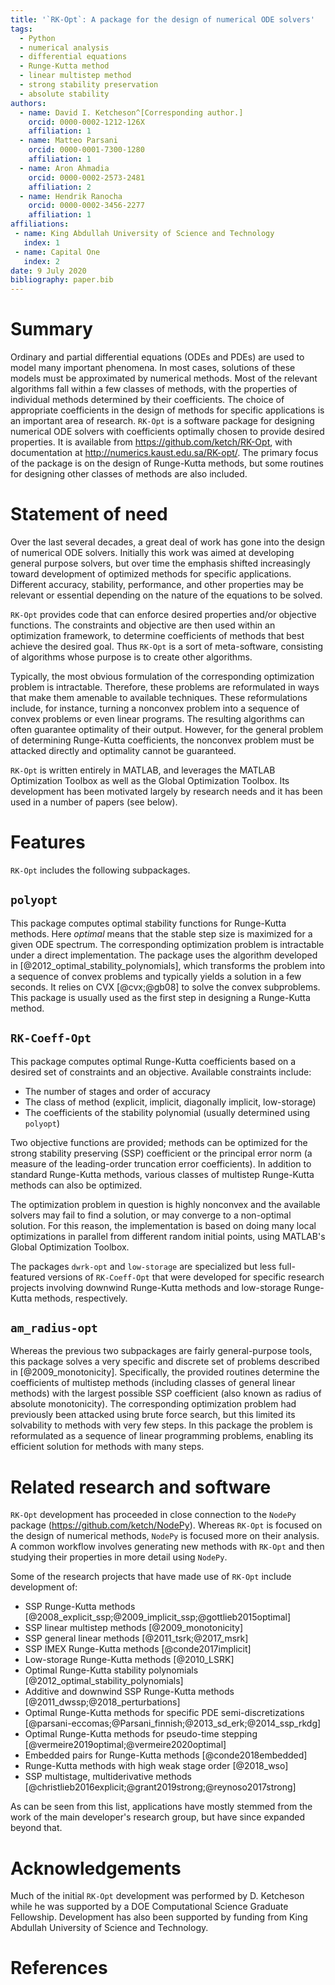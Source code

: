 ```yaml
---
title: '`RK-Opt`: A package for the design of numerical ODE solvers'
tags:
  - Python
  - numerical analysis
  - differential equations
  - Runge-Kutta method
  - linear multistep method
  - strong stability preservation
  - absolute stability
authors:
  - name: David I. Ketcheson^[Corresponding author.]
    orcid: 0000-0002-1212-126X
    affiliation: 1
  - name: Matteo Parsani
    orcid: 0000-0001-7300-1280
    affiliation: 1
  - name: Aron Ahmadia
    orcid: 0000-0002-2573-2481
    affiliation: 2
  - name: Hendrik Ranocha
    orcid: 0000-0002-3456-2277
    affiliation: 1
affiliations:
 - name: King Abdullah University of Science and Technology
   index: 1
 - name: Capital One
   index: 2
date: 9 July 2020
bibliography: paper.bib
---
```


# Summary

Ordinary and partial differential equations (ODEs and PDEs) are used to model
many important phenomena.  In most cases, solutions of these models must be
approximated by numerical methods.  Most of the relevant algorithms fall within
a few classes of methods, with the properties of individual methods determined
by their coefficients.  The choice of appropriate coefficients in the design of
methods for specific applications is an important area of research.
`RK-Opt` is a software package for designing numerical ODE solvers with
coefficients optimally chosen to provide desired properties.
It is available from https://github.com/ketch/RK-Opt, with documentation
at http://numerics.kaust.edu.sa/RK-opt/.
The primary focus of the package is on the design of Runge-Kutta methods, but
some routines for designing other classes of methods are also included.

# Statement of need

Over the last several decades, a great deal of work has gone into the design
of numerical ODE solvers.  Initially this work was aimed at developing general
purpose solvers, but over time the emphasis shifted increasingly toward
development of optimized methods for specific applications.  Different
accuracy, stability, performance, and other properties may be relevant or
essential depending on the nature of the equations to be solved.

`RK-Opt` provides code that can enforce desired properties and/or objective
functions.  The constraints and objective are then used within an optimization
framework, to determine coefficients of methods that best achieve the desired
goal.  Thus `RK-Opt` is a sort of meta-software, consisting of algorithms whose
purpose is to create other algorithms.

Typically, the most obvious formulation of the corresponding
optimization problem is intractable.  Therefore, these problems
are reformulated in ways that make them amenable to available techniques.
These reformulations include, for instance, turning a nonconvex problem into
a sequence of convex problems or even linear programs.  The resulting algorithms
can often guarantee optimality of their output.  However, for the
general problem of determining Runge-Kutta coefficients, the nonconvex problem
must be attacked directly and optimality cannot be guaranteed.

`RK-Opt` is written entirely in MATLAB, and leverages the MATLAB Optimization
Toolbox as well as the Global Optimization Toolbox.
Its development has been motivated largely by research needs and
it has been used in a number of papers (see below).

# Features

`RK-Opt` includes the following subpackages.

## `polyopt`

This package computes optimal stability functions for Runge-Kutta methods.
Here *optimal* means that the stable step size is maximized for a given ODE
spectrum.  The corresponding optimization problem is intractable under a
direct implementation.  The package uses the algorithm developed in
[@2012_optimal_stability_polynomials], which transforms the problem into a
sequence of convex problems and typically yields a solution in a few seconds.
It relies on CVX [@cvx;@gb08] to solve the convex subproblems.
This package is usually used as the first step in designing a
Runge-Kutta method.

## `RK-Coeff-Opt`

This package computes optimal Runge-Kutta coefficients based on a desired
set of constraints and an objective.  Available constraints include:

 - The number of stages and order of accuracy
 - The class of method (explicit, implicit, diagonally implicit, low-storage)
 - The coefficients of the stability polynomial (usually determined using `polyopt`)

Two objective functions are provided; methods can be optimized for the
strong stability preserving (SSP) coefficient or the principal error norm
(a measure of the leading-order truncation error coefficients).
In addition to standard Runge-Kutta methods, various classes of multistep
Runge-Kutta methods can also be optimized.

The optimization problem in question is highly nonconvex and the available
solvers may fail to find a solution, or may converge to a non-optimal solution.
For this reason, the implementation is based on doing many local optimizations
in parallel from different random initial points, using MATLAB's Global
Optimization Toolbox.

The packages `dwrk-opt` and `low-storage` are specialized but less full-featured
versions of `RK-Coeff-Opt` that were developed for specific research projects
involving downwind Runge-Kutta methods and low-storage Runge-Kutta methods, respectively.

## `am_radius-opt`

Whereas the previous two subpackages are fairly general-purpose tools,
this package solves a very specific and discrete set of problems described in
[@2009_monotonicity].  Specifically, the provided routines determine the coefficients of
multistep methods (including classes of general linear methods) with the
largest possible SSP coefficient (also known
as radius of absolute monotonicity).  The corresponding optimization problem
had previously been attacked using brute force search, but this limited
its solvability to methods with very few steps.  In this package the
problem is reformulated as a sequence of linear programming problems,
enabling its efficient solution for methods with many steps.


# Related research and software

`RK-Opt` development has proceeded in close connection to the `NodePy` package (https://github.com/ketch/NodePy).
Whereas `RK-Opt` is focused on the design of numerical methods, `NodePy` is focused
more on their analysis.  A common workflow involves generating new methods with
`RK-Opt` and then studying their properties in more detail using `NodePy`.

Some of the research projects that have made use of `RK-Opt` include development of:

 - SSP Runge-Kutta methods
   [@2008_explicit_ssp;@2009_implicit_ssp;@gottlieb2015optimal]
 - SSP linear multistep methods [@2009_monotonicity]
 - SSP general linear methods [@2011_tsrk;@2017_msrk]
 - SSP IMEX Runge-Kutta methods [@conde2017implicit]
 - Low-storage Runge-Kutta methods [@2010_LSRK]
 - Optimal Runge-Kutta stability polynomials [@2012_optimal_stability_polynomials]
 - Additive and downwind SSP Runge-Kutta methods [@2011_dwssp;@2018_perturbations]
 - Optimal Runge-Kutta methods for specific PDE semi-discretizations [@parsani-eccomas;@Parsani_finnish;@2013_sd_erk;@2014_ssp_rkdg]
 - Optimal Runge-Kutta methods for pseudo-time stepping [@vermeire2019optimal;@vermeire2020optimal]
 - Embedded pairs for Runge-Kutta methods [@conde2018embedded]
 - Runge-Kutta methods with high weak stage order [@2018_wso]
 - SSP multistage, multiderivative methods [@christlieb2016explicit;@grant2019strong;@reynoso2017strong]

As can be seen from this list, applications have mostly stemmed from the
work of the main developer's research group, but have since expanded
beyond that.

# Acknowledgements

Much of the initial `RK-Opt` development was performed by D. Ketcheson while
he was supported by a DOE Computational Science Graduate Fellowship.  Development
has also been supported by funding from King Abdullah University of Science and Technology.

# References
